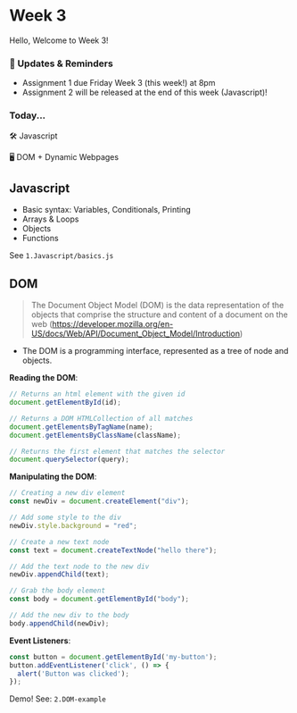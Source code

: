 # Week 3

Hello, Welcome to Week 3!

### 📢 Updates & Reminders

- Assignment 1 due Friday Week 3 (this week!)  at 8pm
- Assignment 2 will be released at the end of this week (Javascript)!

### Today...

🛠️ Javascript

🖥️ DOM + Dynamic Webpages

## Javascript

- Basic syntax: Variables, Conditionals, Printing
- Arrays & Loops
- Objects
- Functions

See `1.Javascript/basics.js`

## DOM

> The Document Object Model (DOM) is the data representation of the objects that comprise the structure and content of a document on the web (https://developer.mozilla.org/en-US/docs/Web/API/Document_Object_Model/Introduction)

- The DOM is a programming interface, represented as a tree of node and objects.

**Reading the DOM**:

```Javascript
// Returns an html element with the given id
document.getElementById(id);

// Returns a DOM HTMLCollection of all matches
document.getElementsByTagName(name);
document.getElementsByClassName(className);

// Returns the first element that matches the selector
document.querySelector(query);
```

**Manipulating the DOM**:

```Javascript
// Creating a new div element
const newDiv = document.createElement("div");

// Add some style to the div
newDiv.style.background = "red";

// Create a new text node
const text = document.createTextNode("hello there");

// Add the text node to the new div
newDiv.appendChild(text);

// Grab the body element
const body = document.getElementById("body");

// Add the new div to the body
body.appendChild(newDiv);
```

**Event Listeners**:

```js
const button = document.getElementById('my-button');
button.addEventListener('click', () => {
  alert('Button was clicked');
});
```

Demo! See: `2.DOM-example`
